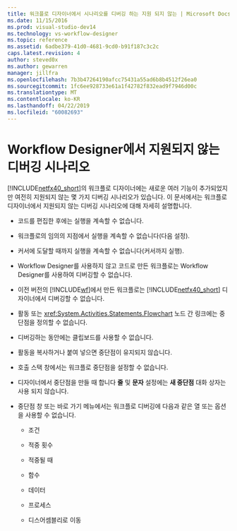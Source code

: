 ```yaml
---
title: 워크플로 디자이너에서 시나리오를 디버깅 하는 지원 되지 않는 | Microsoft Docs
ms.date: 11/15/2016
ms.prod: visual-studio-dev14
ms.technology: vs-workflow-designer
ms.topic: reference
ms.assetid: 6adbe379-41d0-4681-9cd0-b91f187c3c2c
caps.latest.revision: 4
author: steved0x
ms.author: gewarren
manager: jillfra
ms.openlocfilehash: 7b3b47264190afcc75431a55ad6b8b4512f26ea0
ms.sourcegitcommit: 1fc6ee928733e61a1f42782f832ead9f7946d00c
ms.translationtype: MT
ms.contentlocale: ko-KR
ms.lasthandoff: 04/22/2019
ms.locfileid: "60082693"
---
```

# <a name="unsupported-debugging-scenarios-in-the-workflow-designer"></a>Workflow Designer에서 지원되지 않는 디버깅 시나리오
[!INCLUDE[netfx40_short](../includes/netfx40-short-md.md)]의 워크플로 디자이너에는 새로운 여러 기능이 추가되었지만 여전히 지원되지 않는 몇 가지 디버깅 시나리오가 있습니다. 이 문서에서는 워크플로 디자이너에서 지원되지 않는 디버깅 시나리오에 대해 자세히 설명합니다.  
  
- 코드를 편집한 후에는 실행을 계속할 수 없습니다.  
  
- 워크플로의 임의의 지점에서 실행을 계속할 수 없습니다(다음 설정).  
  
- 커서에 도달할 때까지 실행을 계속할 수 없습니다(커서까지 실행).  
  
- Workflow Designer를 사용하지 않고 코드로 만든 워크플로는 Workflow Designer를 사용하여 디버깅할 수 없습니다.  
  
- 이전 버전의 [!INCLUDE[wf](../includes/wf-md.md)]에서 만든 워크플로는 [!INCLUDE[netfx40_short](../includes/netfx40-short-md.md)] 디자이너에서 디버깅할 수 없습니다.  
  
- 활동 또는 <xref:System.Activities.Statements.Flowchart> 노드 간 링크에는 중단점을 정의할 수 없습니다.  
  
- 디버깅하는 동안에는 클립보드를 사용할 수 없습니다.  
  
- 활동을 복사하거나 붙여 넣으면 중단점이 유지되지 않습니다.  
  
- 호출 스택 창에서는 워크플로 중단점을 설정할 수 없습니다.  
  
- 디자이너에서 중단점을 만들 때 합니다 **줄** 및 **문자** 설정에는 **새 중단점** 대화 상자는 사용 되지 않습니다.  
  
- 중단점 창 또는 바로 가기 메뉴에서는 워크플로 디버깅에 다음과 같은 열 또는 옵션을 사용할 수 없습니다.  
  
    - 조건  
  
    - 적중 횟수  
  
    - 적중될 때  
  
    - 함수  
  
    - 데이터  
  
    - 프로세스  
  
    - 디스어셈블리로 이동